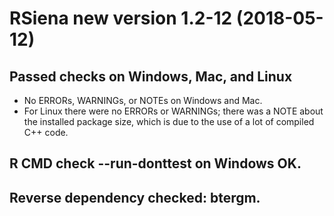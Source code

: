 # RSiena new version 1.2-12 (2018-05-12)

## Passed checks on Windows, Mac, and Linux
* No ERRORs, WARNINGs, or NOTEs on Windows and Mac. 
* For Linux there were no ERRORs or WARNINGs;
  there was a NOTE about the installed package size,
  which is due to the use of a lot of compiled C++ code.

## R CMD check --run-donttest on Windows OK.

## Reverse dependency checked: btergm.